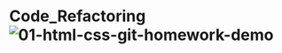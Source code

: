 # Code_Refactoring![01-html-css-git-homework-demo](https://user-images.githubusercontent.com/79285782/113306798-76de4e00-92d2-11eb-8792-a3c95acd9fab.png)
